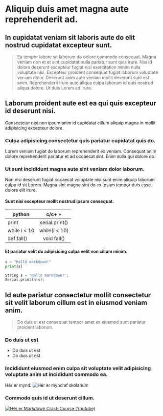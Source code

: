 
# Aliquip duis amet magna aute reprehenderit ad.

## In cupidatat veniam sit laboris aute do elit nostrud cupidatat excepteur sunt.

> Ea tempor labore sit laborum do dolore commodo consequat. Magna veniam non et et sint cupidatat nulla pariatur sunt quis irure. Nisi id dolore deserunt excepteur fugiat nisi exercitation minim nulla voluptate nisi. Excepteur proident consequat fugiat laborum voluptate veniam dolor. Deserunt anim aute veniam mollit deserunt sunt est anim. Reprehenderit irure aute aliqua culpa laborum id quis nostrud aliqua dolore. Ut duis Lorem ad irure.

## Laborum proident aute est ea qui quis excepteur id deserunt nisi.


Consectetur nisi non ipsum anim id cupidatat cillum aliquip magna in mollit adipisicing excepteur dolore. 


### Culpa adipisicing consectetur quis pariatur cupidatat quis do.


Lorem veniam fugiat do laborum reprehenderit ex veniam. Consequat anim dolore reprehenderit pariatur et ad occaecat sint. Enim nulla qui dolore do. 

### Ut sunt incididunt magna aute sint veniam dolor laborum.

Non nisi deserunt fugiat occaecat voluptate nisi sunt enim aliquip laborum culpa id sit Lorem. Magna sint magna sint do ex ipsum tempor duis esse dolore elit irure.

#### Sunt nisi excepteur mollit nostrud ipsum consequat.


| python        | c/c+ +        |
| ------------- |:-------------:|
| print         | serial.print()|
| while i < 10  | while(i < 10) |
| def fall()    | void fall()   |



#### Et pariatur velit do adipisicing culpa velit non cillum minim.


```python
s = "Halló markdown!"
print(s)
```

```c++
String s = "Halló markdown!";
Serial.println(s);
```

## Id aute pariatur consectetur mollit consectetur sit velit laborum cillum est in eiusmod veniam anim.

> Do duis ut est consequat tempor amet ex eiusmod sunt pariatur proident laborum.



### Do duis ut est 

* Do duis ut est
* Do duis ut est


### Incididunt eiusmod enim culpa sit voluptate velit adipisicing voluptate anim ut incididunt commodo ea.

Hér er mynd:
![Hér er mynd af skólanum](https://tskoli.is/wp-content/uploads/2020/10/mynd-syning-768x463.jpg)

### Commodo quis id ut deserunt cillum.


[![Hér er Markdown Crash Course (Youtube)](http://img.youtube.com/vi/HUBNt18RFbo/0.jpg)](http://www.youtube.com/watch?v=HUBNt18RFbo)

